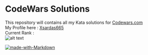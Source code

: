 # CodeWars Solutions
This repository will contains all my Kata solutions for [Codewars.com](https://codewars.com)  
My Profile here : [Xsardas665](https://www.codewars.com/users/Xsardas665)  
Current Rank :  
![alt text][banner]

[banner]: https://www.codewars.com/users/Xsardas665/badges/large "current rank"

[![made-with-Markdown](https://img.shields.io/badge/Made%20with-Markdown-1f425f.svg)](http://commonmark.org)
